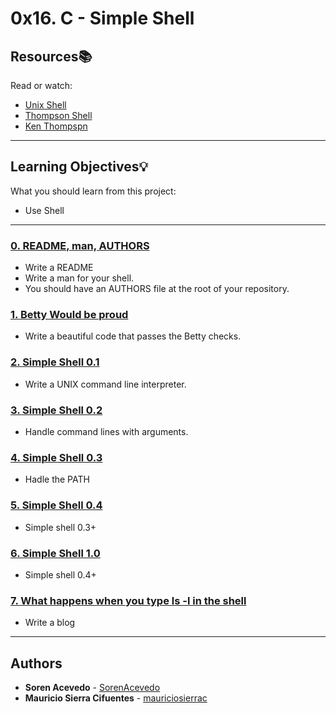 
# 0x16. C - Simple Shell

## Resources:books:
Read or watch:
* [Unix Shell](https://en.wikipedia.org/wiki/Unix_shell)
* [Thompson Shell](https://en.wikipedia.org/wiki/Thompson_shell)
* [Ken Thompspn](https://en.wikipedia.org/wiki/Ken_Thompson)

---
## Learning Objectives:bulb:
What you should learn from this project:

* Use Shell

---

### [0.  README, man, AUTHORS](./README.md)
* Write a README
* Write a man for your shell.
* You should have an AUTHORS file at the root of your repository.


### [1. Betty Would be proud ](./)
* Write a beautiful code that passes the Betty checks.


### [2. Simple Shell 0.1](./main.c)
* Write a UNIX command line interpreter.

### [3. Simple Shell 0.2](./main.c)
* Handle command lines with arguments.

### [4. Simple Shell 0.3](./main.c)
* Hadle the PATH

### [5. Simple Shell 0.4](./main.c)
* Simple shell 0.3+

### [6. Simple Shell 1.0](./main.c)
* Simple shell 0.4+

### [7. What happens when you type ls -l in the shell](./main.c)
* Write a blog


---

## Authors
* **Soren Acevedo** - [SorenAcevedo](https://github.com/SorenAcevedo)
* **Mauricio Sierra Cifuentes** - [mauriciosierrac](https://github.com/\mauriciosierrac)    
